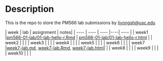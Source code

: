 # Description
This is the repo to store the PM566 lab submissions by liyongsh@usc.edu


|   week   |    lab  |     assignment | notes|
| ---- | ---- | ---- |----| ---- |
|   week1   |[pm566-01-lab/01-lab-hello-r.Rmd](pm566-01-lab/01-lab-hello-r.Rmd) | [pm566-01-lab/01-lab-hello-r.html](https://ghcdn.rawgit.org/lysethan/PM566-labs/master/01-lab-hello-r.html)     |
|   week2  |      |      |
|   week3   |      |      |
|   week4   |      |      |
|   week5   |      |      |
|   week6   |      |      |
|   week7   |[week7-lab.md](week7-lab.md), [week7-lab.Rmd](week7-lab.Rmd), [week7-lab.html](week7-lab.html)|      |
|   week8   |      |      |
|   week9   |      |      |
|   week10  |      |      |
